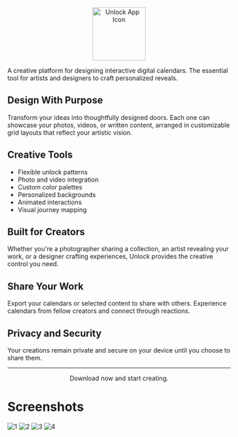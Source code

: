 <div align="center">
  <img src="![d35a4662-ec0d-4d8f-8f03-3903debc267f-removebg-preview](https://github.com/user-attachments/assets/758344ab-72da-43a0-b6f9-6884c4b0aa67)" alt="Unlock App Icon" width="120"/>
</div>

A creative platform for designing interactive digital calendars. The essential tool for artists and designers to craft personalized reveals.

## Design With Purpose

Transform your ideas into thoughtfully designed doors. Each one can showcase your photos, videos, or written content, arranged in customizable grid layouts that reflect your artistic vision.

## Creative Tools

- Flexible unlock patterns
- Photo and video integration
- Custom color palettes
- Personalized backgrounds
- Animated interactions
- Visual journey mapping

## Built for Creators

Whether you're a photographer sharing a collection, an artist revealing your work, or a designer crafting experiences, Unlock provides the creative control you need.

## Share Your Work

Export your calendars or selected content to share with others. Experience calendars from fellow creators and connect through reactions.

## Privacy and Security 

Your creations remain private and secure on your device until you choose to share them.

---

<div align="center">
  Download now and start creating.
</div>

# Screenshots
![1](https://github.com/user-attachments/assets/b8948de7-1c8d-4be1-bf8f-2acc1954a844)
![2](https://github.com/user-attachments/assets/87df1b76-fa3a-4d66-a374-af6963528020)
![3](https://github.com/user-attachments/assets/002eec82-9ae6-4f78-bacc-eef3f0d111ad)
![4](https://github.com/user-attachments/assets/f5f9c435-fc13-4dc7-9219-dfa99632d1be)
